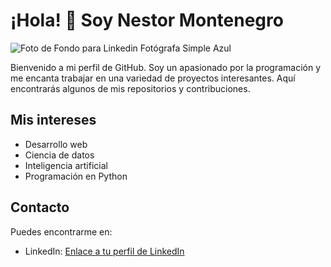 # ¡Hola! 👋 Soy Nestor Montenegro


![Foto de Fondo para Linkedin Fotógrafa Simple Azul](https://github.com/nestord23/nestord23/assets/104476402/485d0d92-6071-4218-b27e-d9f9a6ea41f3)


Bienvenido a mi perfil de GitHub. Soy un apasionado por la programación y me encanta trabajar en una variedad de proyectos interesantes. Aquí encontrarás algunos de mis repositorios y contribuciones.

## Mis intereses

- Desarrollo web
- Ciencia de datos
- Inteligencia artificial
- Programación en Python

## Contacto

Puedes encontrarme en:

- LinkedIn: [Enlace a tu perfil de LinkedIn](enlace-a-tu-linkedin)

